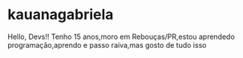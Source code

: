 # kauanagabriela
Hello, Devs!!
Tenho 15 anos,moro em Rebouças/PR,estou aprendedo programação,aprendo e passo raiva,mas gosto de tudo isso
